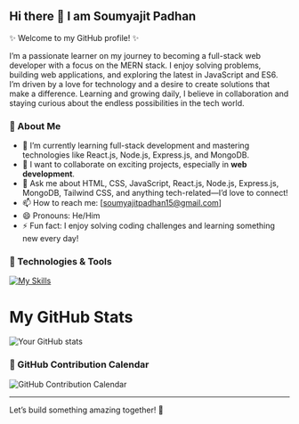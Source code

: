 ## Hi there 👋 I am Soumyajit Padhan

✨ Welcome to my GitHub profile! ✨  

I’m a passionate learner on my journey to becoming a full-stack web developer with a focus on the MERN stack. I enjoy solving problems, building web applications, and exploring the latest in JavaScript and ES6. I’m driven by a love for technology and a desire to create solutions that make a difference. Learning and growing daily, I believe in collaboration and staying curious about the endless possibilities in the tech world.

### 🌟 About Me 
- 🌱 I’m currently learning full-stack development and mastering technologies like React.js, Node.js, Express.js, and MongoDB.
- 👯 I want to collaborate on exciting projects, especially in **web development**.    
- 💬 Ask me about HTML, CSS, JavaScript, React.js, Node.js, Express.js, MongoDB, Tailwind CSS, and anything tech-related—I’d love to connect!
- 📫 How to reach me: [soumyajitpadhan15@gmail.com] 
- 😄 Pronouns: He/Him  
- ⚡ Fun fact: I enjoy solving coding challenges and learning something new every day!  

### 🔧 Technologies & Tools  
[![My Skills](https://skillicons.dev/icons?i=html,css,js,tailwind,react,redux,nodejs,express,mongodb,vscode,replit,postman,netlify,vercel,git,github)](https://skillicons.dev)


# My GitHub Stats

![Your GitHub stats](https://github-readme-stats.vercel.app/api?username=soumyajitpadhan&show_icons=true&theme=monokai)



### 📅 GitHub Contribution Calendar  

![GitHub Contribution Calendar](https://github-readme-activity-graph.vercel.app/graph?username=soumyajitpadhan&theme=monokai&hide_border=true&area=true)


---

Let’s build something amazing together! 🚀  
